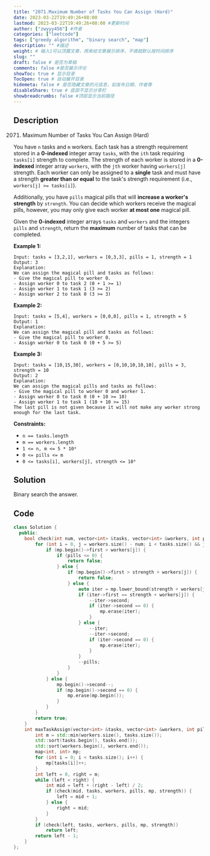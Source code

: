 ```yaml
---
title: "2071.Maximum Number of Tasks You Can Assign (Hard)"
date: 2023-03-22T19:49:26+08:00
lastmod: 2023-03-22T19:49:26+08:00 #更新时间
author: ["zwyyy456"] #作者
categories: ["leetcode"]
tags: ["greedy algorithm", "binary search", "map"]
description: "" #描述
weight: # 输入1可以顶置文章，用来给文章展示排序，不填就默认按时间排序
slug: ""
draft: false # 是否为草稿
comments: false #是否展示评论
showToc: true # 显示目录
TocOpen: true # 自动展开目录
hidemeta: false # 是否隐藏文章的元信息，如发布日期、作者等
disableShare: true # 底部不显示分享栏
showbreadcrumbs: false #顶部显示当前路径
---
```

## Description
2071. Maximum Number of Tasks You Can Assign (Hard)

You have `n` tasks and `m` workers. Each task has a strength requirement stored in a **0-indexed**
integer array `tasks`, with the `ith` task requiring `tasks[i]` strength to complete. The strength
of each worker is stored in a **0-indexed** integer array `workers`, with the `jth` worker having
`workers[j]` strength. Each worker can only be assigned to a **single** task and must have a
strength **greater than or equal** to the task's strength requirement (i.e., `workers[j] >=
tasks[i]`).

Additionally, you have `pills` magical pills that will **increase a worker's strength** by
`strength`. You can decide which workers receive the magical pills, however, you may only give each
worker **at most one** magical pill.

Given the **0-indexed** integer arrays `tasks` and `workers` and the integers `pills` and
`strength`, return the **maximum** number of tasks that can be completed.

**Example 1:**

```
Input: tasks = [3,2,1], workers = [0,3,3], pills = 1, strength = 1
Output: 3
Explanation:
We can assign the magical pill and tasks as follows:
- Give the magical pill to worker 0.
- Assign worker 0 to task 2 (0 + 1 >= 1)
- Assign worker 1 to task 1 (3 >= 2)
- Assign worker 2 to task 0 (3 >= 3)

```

**Example 2:**

```
Input: tasks = [5,4], workers = [0,0,0], pills = 1, strength = 5
Output: 1
Explanation:
We can assign the magical pill and tasks as follows:
- Give the magical pill to worker 0.
- Assign worker 0 to task 0 (0 + 5 >= 5)

```

**Example 3:**

```
Input: tasks = [10,15,30], workers = [0,10,10,10,10], pills = 3, strength = 10
Output: 2
Explanation:
We can assign the magical pills and tasks as follows:
- Give the magical pill to worker 0 and worker 1.
- Assign worker 0 to task 0 (0 + 10 >= 10)
- Assign worker 1 to task 1 (10 + 10 >= 15)
The last pill is not given because it will not make any worker strong enough for the last task.

```

**Constraints:**

- `n == tasks.length`
- `m == workers.length`
- `1 <= n, m <= 5 * 10⁴`
- `0 <= pills <= m`
- `0 <= tasks[i], workers[j], strength <= 10⁹`

## Solution
Binary search the answer.

## Code
```cpp
class Solution {
  public:
    bool check(int num, vector<int> &tasks, vector<int> &workers, int pills, map<int, int> mp, int strength) {
        for (int i = 0, j = workers.size() - num; i < tasks.size() && j < workers.size(); ++i, ++j) {
            if (mp.begin()->first > workers[j]) {
                if (pills <= 0) {
                    return false;
                } else {
                    if (mp.begin()->first > strength + workers[j]) {
                        return false;
                    } else {
                        auto iter = mp.lower_bound(strength + workers[j]);
                        if (iter->first == strength + workers[j]) {
                            --iter->second;
                            if (iter->second == 0) {
                                mp.erase(iter);
                            }
                        } else {
                            --iter;
                            --iter->second;
                            if (iter->second == 0) {
                                mp.erase(iter);
                            }
                        }
                        --pills;
                    }
                }
            } else {
                mp.begin()->second--;
                if (mp.begin()->second == 0) {
                    mp.erase(mp.begin());
                }
            }
        }
        return true;
    }
    int maxTaskAssign(vector<int> &tasks, vector<int> &workers, int pills, int strength) {
        int m = std::min(workers.size(), tasks.size());
        std::sort(tasks.begin(), tasks.end());
        std::sort(workers.begin(), workers.end());
        map<int, int> mp;
        for (int i = 0; i < tasks.size(); i++) {
            mp[tasks[i]]++;
        }
        int left = 0, right = m;
        while (left < right) {
            int mid = left + (right - left) / 2;
            if (check(mid, tasks, workers, pills, mp, strength)) {
                left = mid + 1;
            } else {
                right = mid;
            }
        }
        if (check(left, tasks, workers, pills, mp, strength))
            return left;
        return left - 1;
    }
};
```

